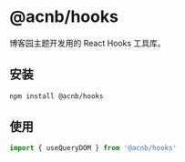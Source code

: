# @acnb/hooks

博客园主题开发用的 React Hooks 工具库。

## 安装

```bash
npm install @acnb/hooks
```

## 使用

```javascript
import { useQueryDOM } from '@acnb/hooks'
```